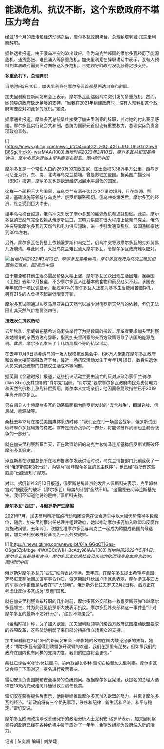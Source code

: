 # 能源危机、抗议不断，这个东欧政府不堪压力垮台

经过18个月的政治和经济动荡之后，摩尔多瓦政府垮台，总理纳塔利娅·加夫里利察辞职。

据路透社报道，由于俄乌冲突的溢出效应，作为乌克兰邻国的摩尔多瓦经历了能源危机、通货膨胀、难民涌入等多重危机。加夫里利察在辞职讲话中表示，没有人预料到本届政府需要应对面临这么多危机，且她领导的政府没能获得足够支持。

**多重危机下，总理辞职**

当地时间2月10日，加夫里利察在摩尔多瓦首都基希讷乌宣布辞职。

加夫里利察在新闻发布会上表示，摩尔多瓦面临俄乌冲突引发的多重危机，然而，她领导的政府缺乏足够的支持。“当我在2021年组建政府时，没有人预料到这个政府需要应对如此多的危机。”她说。

据摩通社报道，摩尔多瓦总统桑杜接受了加夫里利察的辞职，并对她的付出表示感谢。摩尔多瓦实行议会共和制，总统为国家元首但没有重要权力，总理实际负责各项政府事务。

![](https://inews.gtimg.com/news_bt/O45uqtG2LzGQL4XTuJLULOhcGm2bwRB6SgJHtokX-
wscMAA/1000)_当地时间2023年2月10日，摩尔多瓦共和国基希讷乌，摩尔多瓦总理加夫里利察宣布辞职。图/视觉中国_

摩尔多瓦是一个常住人口约260万的东欧国家，国土面积3.38万平方公里，西与罗马尼亚为邻，东、南、北均与乌克兰接壤，曾是苏联加盟国。据英国广播公司（BBC）报道，摩尔多瓦也是欧洲经济发展水平最低的国家。

这样一个面积不大的国家，与乌克兰有着长达1222公里边境线，且在能源、贸易、基础设施等领域与乌克兰、俄罗斯联系密切。俄乌冲突爆发后，摩尔多瓦的经济、社会受到巨大冲击。

据半岛电视台报道，俄乌冲突引发了摩尔多瓦的能源危机和通货膨胀。此前，摩尔多瓦的天然气完全依赖从俄罗斯进口，其电力供应在很大程度上依赖乌克兰。俄乌冲突导致摩尔多瓦的天然气和电力供应短缺，进一步引发通货膨胀，该国通胀率达到30%左右。

另外，摩尔多瓦在贸易上依赖俄罗斯和乌克兰，俄乌冲突导致摩尔多瓦的对外贸易几近崩溃。与此同时，大批乌克兰难民涌入摩尔多瓦，令摩尔多瓦政府难以应对。

![](https://inews.gtimg.com/news_bt/O_w7eyeBvxEe70CgMOa8fnMPxpTJEPkNzyP8erNOeMNwYAA/1000)_当地时间2022年3月10日，摩尔多瓦基希讷乌，摩尔多瓦政府为乌克兰难民设置的安置点。图/视觉中国_

由于能源和其他生活必需品价格大幅上涨，摩尔多瓦民众出现生活困难。据英国《卫报》去年12月报道，不少摩尔多瓦人连基本的食物和药品也买不起。该国去年年底的一项民调显示，超过40%的摩尔多瓦人正在为基本生活费用苦苦挣扎，另有21%的人负担不起最低限度开销。

摩尔多瓦试图通过从罗马尼亚进口天然气以减少对俄罗斯天然气的依赖，但仍无法阻止其天然气价格暴涨四倍。

**接连发生抗议活动**

去年秋季，示威者在基希讷乌街头举行了为期数周的抗议。示威者要求加夫里利察和她领导的亲西方政府辞职，指责加夫里利察的亲西方政策导致了该国的能源危机。此后，摩尔多瓦发生了十几场规模不等的抗议活动。

在去年10月9日基希讷乌的一场大规模抗议集会中，约6万人聚集在摩尔多瓦政府和议会大楼前高喊政府下台。最近一场抗议活动发生于今年1月26日，数百名退休人员来到总统府门口抗议生活成本等问题。

据英国《金融时报》报道，这些抗议活动主要由流亡的反对派政治家伊兰·肖尔(Ilan
Shor)及其领导的“肖尔党”组织。“肖尔党”要求摩尔多瓦政府向民众支付电力和天然气价格上涨的补偿费用。肖尔本人立场亲俄，他因面临腐败指控已于2019年离开摩尔多瓦。

另有部分人士将摩尔多瓦的动荡局面指为俄罗斯发起的“混合战争”，即舆论战、信息战、能源战等。

桑杜去年12月在接受美国媒体采访时称：“我们正在打一场混合战争，俄罗斯试图破坏摩尔多瓦局势的稳定。宣传是混合战争的一部分，将能源当作武器也是混合战争的一部分”。

就在加夫里利察辞职当天，正在欧盟访问的乌克兰总统泽连斯基称俄罗斯试图破坏摩尔多瓦稳定。

泽连斯基在欧盟总部所在地布鲁塞尔发表讲话时说，乌克兰情报部门此前截获了一份“俄罗斯联邦的计划”，内容为“破坏摩尔多瓦的民主秩序”，他已经“将所有这些威胁”迅速通知了摩方。

对此，据俄新社2月10日报道，俄罗斯总统普京的发言人佩斯科夫表示，克里姆林宫对“被截获的破坏（摩尔多瓦）局势的计划”全然不知。“这需要去问泽连斯基先生。我们不知道他说的是啥。”佩斯科夫称。

**摩尔多瓦“西进”，与俄罗斯产生摩擦**

2021年7月，加夫里利察所属的行动和团结党在议会选举中以大幅优势获得多数席位，随后，加夫里利察出任总理并组建政府，她以推动摩尔多瓦加入欧盟和反腐作为施政纲领。去年6月，欧盟批准摩尔多瓦与乌克兰一起成为欧盟成员国的候选国，加夫里利察政府将此视为一大外交成果。

![](https://inews.gtimg.com/news_bt/O1a_GGqCT1Gas-
OSga5ZpMbge_4WtXDCqW1H-BcAdy96IAA/1000)_当地时间2022年5月4日，摩尔多瓦首都基希讷乌，摩尔多瓦总统桑杜会见来访的欧洲理事会主席米歇尔。图/视觉中国_

俄罗斯对摩尔多瓦的“西进”动向表达不满。去年底，在摩尔多瓦提出希望与德国、罗马尼亚和法国加强军事合作后，俄罗斯副外长加卢津就此表示，摩尔多瓦与西方的军事协作更像是后者在“扩大领地”。俄罗斯外长拉夫罗夫2月2日称，西方正在考虑让摩尔多瓦成为“反俄”国家。

就在加夫里利察宣布辞职的几小时前，摩尔多瓦外交部称一枚俄罗斯导弹飞越摩尔多瓦领空，并为此召见俄罗斯大使表示抗议。摩尔多瓦外交部称这一事件是“针对摩尔多瓦的最新不友好行动”，“绝对不能接受”。

《金融时报》称，为了加入欧盟，加夫里利察领导的亲西方政府试图推动欧盟要求的各项改革，这些举动削弱了来自部分持亲俄立场民众的支持。

加夫里利察在2月10日的新闻发布会上暗指她的政府在国内缺乏足够的支持，她说：“摩尔多瓦有望得到欧盟张开双臂的欢迎，我们在那里有朋友，但如果我们的政府在国内也有同样的支持力度，我们的进度将会更快。”

桑杜已提名48岁的总统顾问、前内政部长多林·雷切安接替加夫里利察。摩尔多瓦议会将于下周对这一提名进行投票表决。

雷切安是负责国防和安全事务的总统顾问。根据摩尔多瓦宪法，获提名的总理人选须在15天内完成组阁并通过议会信任投票。

雷切安在获得提名后表示，他将继续推动摩尔多瓦加入欧盟的努力，并恢复摩尔多瓦的经济。“新政府将有三个优先事项，秩序和纪律，新生活和经济，和平与稳定。”雷切安说。

摩尔多瓦欧洲政策与改革研究所的政治分析人士尤利安·格罗萨表示，加夫里利察领导的政府已经在各种危机中疲于应对了一年半，希望改组能为政府注入新的活力。

记者 | 陈奕凯 编辑 | 刘梦婕

